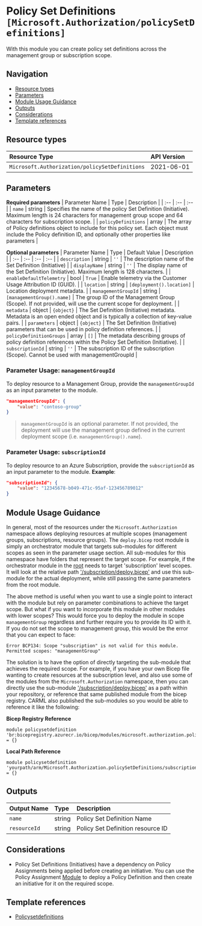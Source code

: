 # Policy Set Definitions `[Microsoft.Authorization/policySetDefinitions]`

With this module you can create policy set definitions across the management group or subscription scope.

## Navigation

- [Resource types](#Resource-types)
- [Parameters](#Parameters)
- [Module Usage Guidance](#Module-Usage-Guidance)
- [Outputs](#Outputs)
- [Considerations](#Considerations)
- [Template references](#Template-references)

## Resource types

| Resource Type | API Version |
| :-- | :-- |
| `Microsoft.Authorization/policySetDefinitions` | 2021-06-01 |

## Parameters

**Required parameters**
| Parameter Name | Type | Description |
| :-- | :-- | :-- |
| `name` | string | Specifies the name of the policy Set Definition (Initiative). Maximum length is 24 characters for management group scope and 64 characters for subscription scope. |
| `policyDefinitions` | array | The array of Policy definitions object to include for this policy set. Each object must include the Policy definition ID, and optionally other properties like parameters |

**Optional parameters**
| Parameter Name | Type | Default Value | Description |
| :-- | :-- | :-- | :-- |
| `description` | string | `''` | The description name of the Set Definition (Initiative) |
| `displayName` | string | `''` | The display name of the Set Definition (Initiative). Maximum length is 128 characters. |
| `enableDefaultTelemetry` | bool | `True` | Enable telemetry via the Customer Usage Attribution ID (GUID). |
| `location` | string | `[deployment().location]` | Location deployment metadata. |
| `managementGroupId` | string | `[managementGroup().name]` | The group ID of the Management Group (Scope). If not provided, will use the current scope for deployment. |
| `metadata` | object | `{object}` | The Set Definition (Initiative) metadata. Metadata is an open ended object and is typically a collection of key-value pairs. |
| `parameters` | object | `{object}` | The Set Definition (Initiative) parameters that can be used in policy definition references. |
| `policyDefinitionGroups` | array | `[]` | The metadata describing groups of policy definition references within the Policy Set Definition (Initiative). |
| `subscriptionId` | string | `''` | The subscription ID of the subscription (Scope). Cannot be used with managementGroupId |


### Parameter Usage: `managementGroupId`

To deploy resource to a Management Group, provide the `managementGroupId` as an input parameter to the module.

```json
"managementGroupId": {
    "value": "contoso-group"
}
```

> `managementGroupId` is an optional parameter. If not provided, the deployment will use the management group defined in the current deployment scope (i.e. `managementGroup().name`).

### Parameter Usage: `subscriptionId`

To deploy resource to an Azure Subscription, provide the `subscriptionId` as an input parameter to the module. **Example**:

```json
"subscriptionId": {
    "value": "12345678-b049-471c-95af-123456789012"
}
```

## Module Usage Guidance

In general, most of the resources under the `Microsoft.Authorization` namespace allows deploying resources at multiple scopes (management groups, subscriptions, resource groups). The `deploy.bicep` root module is simply an orchestrator module that targets sub-modules for different scopes as seen in the parameter usage section. All sub-modules for this namespace have folders that represent the target scope. For example, if the orchestrator module in the [root](deploy.bicep) needs to target 'subscription' level scopes. It will look at the relative path ['/subscription/deploy.bicep'](./subscription/deploy.bicep) and use this sub-module for the actual deployment, while still passing the same parameters from the root module.

The above method is useful when you want to use a single point to interact with the module but rely on parameter combinations to achieve the target scope. But what if you want to incorporate this module in other modules with lower scopes? This would force you to deploy the module in scope `managementGroup` regardless and further require you to provide its ID with it. If you do not set the scope to management group, this would be the error that you can expect to face:

```bicep
Error BCP134: Scope "subscription" is not valid for this module. Permitted scopes: "managementGroup"
```

The solution is to have the option of directly targeting the sub-module that achieves the required scope. For example, if you have your own Bicep file wanting to create resources at the subscription level, and also use some of the modules from the `Microsoft.Authorization` namespace, then you can directly use the sub-module ['/subscription/deploy.bicep'](./subscription/deploy.bicep) as a path within your repository, or reference that same published module from the bicep registry. CARML also published the sub-modules so you would be able to reference it like the following:

**Bicep Registry Reference**
```bicep
module policysetdefinition 'br:bicepregistry.azurecr.io/bicep/modules/microsoft.authorization.policysetdefinitions.subscription:version' = {}
```
**Local Path Reference**
```bicep
module policysetdefinition 'yourpath/arm/Microsoft.Authorization.policySetDefinitions/subscription/deploy.bicep' = {}
```

## Outputs

| Output Name | Type | Description |
| :-- | :-- | :-- |
| `name` | string | Policy Set Definition Name |
| `resourceId` | string | Policy Set Definition resource ID |

## Considerations

- Policy Set Definitions (Initiatives) have a dependency on Policy Assignments being applied before creating an initiative. You can use the Policy Assignment [Module](../policyDefinitions/deploy.bicep) to deploy a Policy Definition and then create an initiative for it on the required scope.

## Template references

- [Policysetdefinitions](https://docs.microsoft.com/en-us/azure/templates/Microsoft.Authorization/2021-06-01/policySetDefinitions)
